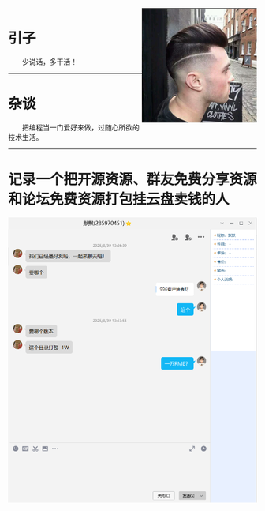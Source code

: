 <img src='https://github.com/AndrewChien/Blog/blob/master/source/photo.png' align='right'/>

# 引子

&emsp;&emsp;少说话，多干活！</br>

---
# 杂谈

&emsp;&emsp;把编程当一门爱好来做，过随心所欲的技术生活。</br>

---
# 记录一个把开源资源、群友免费分享资源和论坛免费资源打包挂云盘卖钱的人
<img src='https://github.com/AndrewChien/Blog/blob/master/source/wechat_2025-09-14_115930_491.png' align='left'/>

